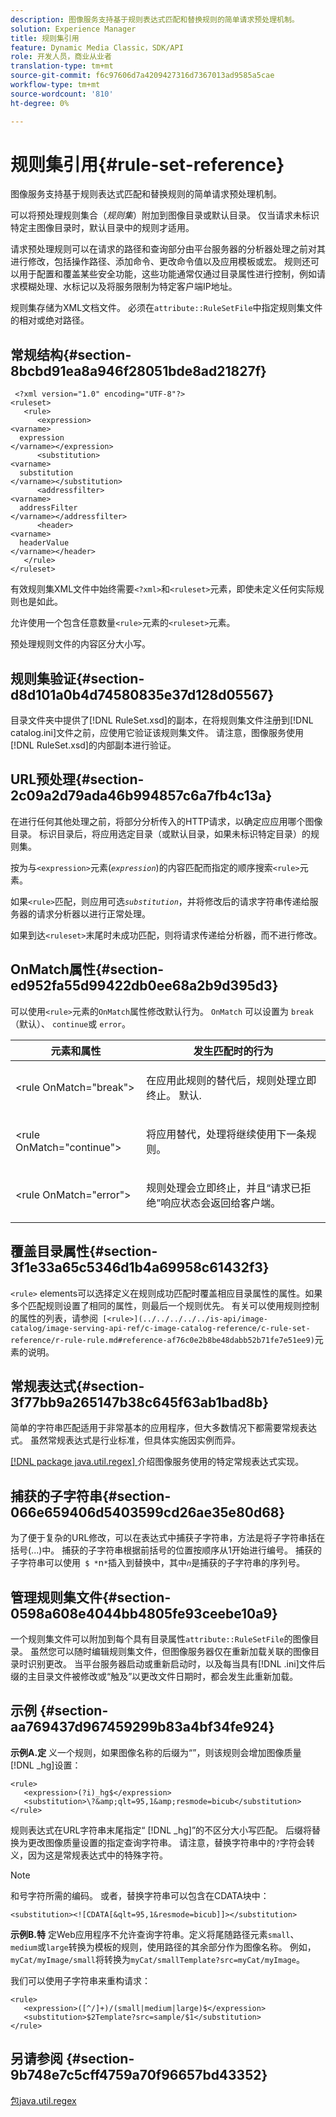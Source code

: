 ```yaml
---
description: 图像服务支持基于规则表达式匹配和替换规则的简单请求预处理机制。
solution: Experience Manager
title: 规则集引用
feature: Dynamic Media Classic，SDK/API
role: 开发人员，商业从业者
translation-type: tm+mt
source-git-commit: f6c97606d7a4209427316d7367013ad9585a5cae
workflow-type: tm+mt
source-wordcount: '810'
ht-degree: 0%

---
```



# 规则集引用{#rule-set-reference}

图像服务支持基于规则表达式匹配和替换规则的简单请求预处理机制。

可以将预处理规则集合（*规则集*）附加到图像目录或默认目录。 仅当请求未标识特定主图像目录时，默认目录中的规则才适用。

请求预处理规则可以在请求的路径和查询部分由平台服务器的分析器处理之前对其进行修改，包括操作路径、添加命令、更改命令值以及应用模板或宏。 规则还可以用于配置和覆盖某些安全功能，这些功能通常仅通过目录属性进行控制，例如请求模糊处理、水标记以及将服务限制为特定客户端IP地址。

规则集存储为XML文档文件。 必须在`attribute::RuleSetFile`中指定规则集文件的相对或绝对路径。

## 常规结构{#section-8bcbd91ea8a946f28051bde8ad21827f}

```
 <?xml version="1.0" encoding="UTF-8"?> 
<ruleset> 
   <rule> 
      <expression> 
<varname>
  expression 
</varname></expression> 
      <substitution> 
<varname>
  substitution 
</varname></substitution> 
      <addressfilter> 
<varname>
  addressFilter 
</varname></addressfilter> 
      <header> 
<varname>
  headerValue 
</varname></header>  
   </rule> 
</ruleset>
```

有效规则集XML文件中始终需要`<?xml>`和`<ruleset>`元素，即使未定义任何实际规则也是如此。

允许使用一个包含任意数量`<rule>`元素的`<ruleset>`元素。

预处理规则文件的内容区分大小写。

## 规则集验证{#section-d8d101a0b4d74580835e37d128d05567}

目录文件夹中提供了[!DNL RuleSet.xsd]的副本，在将规则集文件注册到[!DNL catalog.ini]文件之前，应使用它验证该规则集文件。 请注意，图像服务使用[!DNL RuleSet.xsd]的内部副本进行验证。

## URL预处理{#section-2c09a2d79ada46b994857c6a7fb4c13a}

在进行任何其他处理之前，将部分分析传入的HTTP请求，以确定应应用哪个图像目录。 标识目录后，将应用选定目录（或默认目录，如果未标识特定目录）的规则集。

按为与`<expression>`元素(*`expression`*)的内容匹配而指定的顺序搜索`<rule>`元素。

如果`<rule>`匹配，则应用可选&#x200B;*`substitution`*，并将修改后的请求字符串传递给服务器的请求分析器以进行正常处理。

如果到达`<ruleset>`末尾时未成功匹配，则将请求传递给分析器，而不进行修改。

## OnMatch属性{#section-ed952fa55d99422db0ee68a2b9d395d3}

可以使用`<rule>`元素的`OnMatch`属性修改默认行为。 `OnMatch` 可以设置为 `break` （默认）、 `continue`或 `error`。

<table id="table_6680A81492B24CE593330DA7B0075E8F"> 
 <thead> 
  <tr> 
   <th class="entry"> <b>元素和属性</b> </th> 
   <th class="entry"> <b>发生匹配时的行为</b> </th> 
  </tr> 
 </thead>
 <tbody> 
  <tr> 
   <td> <p> <span class="codeph"> &lt;rule OnMatch="break"&gt; </span> </p> </td> 
   <td> <p>在应用此规则的替代后，规则处理立即终止。 默认. </p> </td> 
  </tr> 
  <tr> 
   <td> <p> <span class="codeph"> &lt;rule OnMatch="continue"&gt; </span> </p> </td> 
   <td> <p>将应用替代，处理将继续使用下一条规则。 </p> </td> 
  </tr> 
  <tr> 
   <td> <p> <span class="codeph"> &lt;rule OnMatch="error"&gt; </span> </p> </td> 
   <td> <p>规则处理会立即终止，并且“请求已拒绝”响应状态会返回给客户端。 </p> </td> 
  </tr> 
 </tbody> 
</table>

## 覆盖目录属性{#section-3f1e33a65c5346d1b4a69958c61432f3}

`<rule>` elements可以选择定义在规则成功匹配时覆盖相应目录属性的属性。如果多个匹配规则设置了相同的属性，则最后一个规则优先。 有关可以使用规则控制的属性的列表，请参阅` [<rule>](../../../../../is-api/image-catalog/image-serving-api-ref/c-image-catalog-reference/c-rule-set-reference/r-rule-rule.md#reference-af76c0e2b8be48dabb52b71fe7e51ee9)`元素的说明。

## 常规表达式{#section-3f77bb9a265147b38c645f63ab1bad8b}

简单的字符串匹配适用于非常基本的应用程序，但大多数情况下都需要常规表达式。 虽然常规表达式是行业标准，但具体实施因实例而异。

[ [!DNL package java.util.regex] ](https://www2.cs.duke.edu/csed/java/jdk1.4.2/docs/api/) 介绍图像服务使用的特定常规表达式实现。

## 捕获的子字符串{#section-066e659406d5403599cd26ae35e80d68}

为了便于复杂的URL修改，可以在表达式中捕获子字符串，方法是将子字符串括在括号(...)中。 捕获的子字符串根据前括号的位置按顺序从1开始进行编号。 捕获的子字符串可以使用` $ *`n`*`插入到替换中，其中&#x200B;*`n`*&#x200B;是捕获的子字符串的序列号。

## 管理规则集文件{#section-0598a608e4044bb4805fe93ceebe10a9}

一个规则集文件可以附加到每个具有目录属性`attribute::RuleSetFile`的图像目录。 虽然您可以随时编辑规则集文件，但图像服务器仅在重新加载关联的图像目录时识别更改。 当平台服务器启动或重新启动时，以及每当具有[!DNL .ini]文件后缀的主目录文件被修改或“触及”以更改文件日期时，都会发生此重新加载。

## 示例 {#section-aa769437d967459299b83a4bf34fe924}

**示例A.定** 义一个规则，如果图像名称的后缀为“”，则该规则会增加图像质量 [!DNL _hg]设置：

```
<rule> 
   <expression>(?i)_hg$</expression> 
   <substitution>\?&amp;qlt=95,1&amp;resmode=bicub</substitution> 
</rule>
```

规则表达式在URL字符串末尾指定“ [!DNL _hg]”的不区分大小写匹配。 后缀将替换为更改图像质量设置的指定查询字符串。 请注意，替换字符串中的`?`字符会转义，因为这是常规表达式中的特殊字符。

>[!NOTE]
>
>和号字符所需的编码。 或者，替换字符串可以包含在CDATA块中：

`<substitution><![CDATA[&qlt=95,1&resmode=bicub]]></substitution>`

**示例B.特** 定Web应用程序不允许查询字符串。定义将尾随路径元素`small`、`medium`或`large`转换为模板的规则，使用路径的其余部分作为图像名称。 例如，`myCat/myImage/small`将转换为`myCat/smallTemplate?src=myCat/myImage`。

我们可以使用子字符串来重构请求：

```
<rule> 
   <expression>([^/]+)/(small|medium|large)$</expression> 
   <substitution>$2Template?src=sample/$1</substitution> 
</rule>
```

## 另请参阅 {#section-9b748e7c5cff4759a70f96657bd43352}

[包java.util.regex](https://www2.cs.duke.edu/csed/java/jdk1.4.2/docs/api/)
